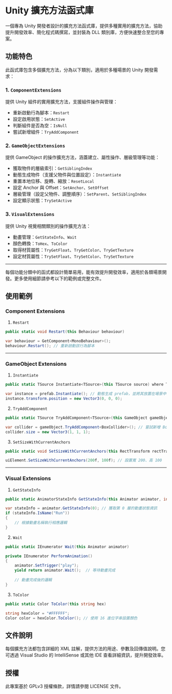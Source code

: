 # Unity 擴充方法函式庫

一個專為 Unity 開發者設計的擴充方法函式庫，提供多種實用的擴充方法，協助提升開發效率、簡化程式碼撰寫，並封裝為 DLL 類別庫，方便快速整合至您的專案。

## 功能特色

此函式庫包含多個擴充方法，分為以下類別，適用於多種場景的 Unity 開發需求：

### 1. `ComponentExtensions`
提供 Unity 組件的實用擴充方法，支援組件操作與管理：
- 重新啟動行為腳本：`Restart`
- 設定啟用狀態：`SetActive`
- 判斷組件是否為空：`IsNull`
- 嘗試新增組件：`TryAddComponent`

### 2. `GameObjectExtensions`
提供 GameObject 的操作擴充方法，涵蓋建立、屬性操作、層級管理等功能：
- 獲取物件的層級索引：`GetSiblingIndex`
- 動態生成物件（支援父物件與位置設定）：`Instantiate`
- 重置本地位移、旋轉、縮放：`ResetLocal`
- 設定 Anchor 與 Offset：`SetAnchor`、`SetOffset`
- 層級管理（設定父物件、調整順序）：`SetParent`、`SetSiblingIndex`
- 設定顯示狀態：`TrySetActive`

### 3. `VisualExtensions`
提供 Unity 視覺相關類別的操作擴充方法：
- 動畫管理：`GetStateInfo`、`Wait`
- 顏色轉換：`ToHex`、`ToColor`
- 取得材質屬性：`TryGetFloat`、`TryGetColor`、`TryGetTexture`
- 設定材質屬性：`TrySetFloat`、`TrySetColor`、`TrySetTexture`

---

每個功能分類中的函式都設計簡單易用，能有效提升開發效率，適用於各類場景開發。更多使用細節請參考以下的範例或完整文件。

## 使用範例

### Component Extensions

1. `Restart`
```csharp
public static void Restart(this Behaviour behaviour)
```
```csharp
var behaviour = GetComponent<MonoBehaviour>();
behaviour.Restart(); // 重新啟動該行為腳本
```

---

### GameObject Extensions

1. `Instantiate`
```csharp
public static TSource Instantiate<TSource>(this TSource source) where TSource : Object
```
```csharp
var instance = prefab.Instantiate(); // 動態生成 prefab，並將其放置在場景中
instance.transform.position = new Vector3(0, 0, 0);
```

2. `TryAddComponent`
```csharp
public static TSource TryAddComponent<TSource>(this GameObject gameObject) where TSource : Component
```
```csharp
var collider = gameObject.TryAddComponent<BoxCollider>(); // 嘗試新增 BoxCollider 組件
collider.size = new Vector3(1, 1, 1);
```

3. `SetSizeWithCurrentAnchors`
```csharp
public static void SetSizeWithCurrentAnchors(this RectTransform rectTransform, float width, float height)
```
```csharp
uiElement.SetSizeWithCurrentAnchors(200f, 100f); // 設置寬 200、高 100
```

---

### Visual Extensions

1. `GetStateInfo`
```csharp
public static AnimatorStateInfo GetStateInfo(this Animator animator, int layer)
```
```csharp
var stateInfo = animator.GetStateInfo(0); // 獲取第 0 層的動畫狀態資訊
if (stateInfo.IsName("Run"))
{
    // 根據動畫名稱執行相應邏輯
}
```

2. `Wait`
```csharp
public static IEnumerator Wait(this Animator animator)
```
```csharp
private IEnumerator PerformAnimation()
{
    animator.SetTrigger("play");
    yield return animator.Wait();  // 等待動畫完成
    
    // 動畫完成後的邏輯
}
```

3. `ToColor`
```csharp
public static Color ToColor(this string hex)
```
```csharp
string hexColor = "#FFFFFF";
Color color = hexColor.ToColor(); // 使用 16 進位字串設置顏色
```

## 文件說明
每個擴充方法都包含詳細的 XML 註解，提供方法的用途、參數及回傳值說明。您可透過 Visual Studio 的 IntelliSense 或其他 IDE 查看詳細資訊，提升開發效率。

## 授權
此專案基於 GPLv3 授權條款，詳情請參閱 LICENSE 文件。
